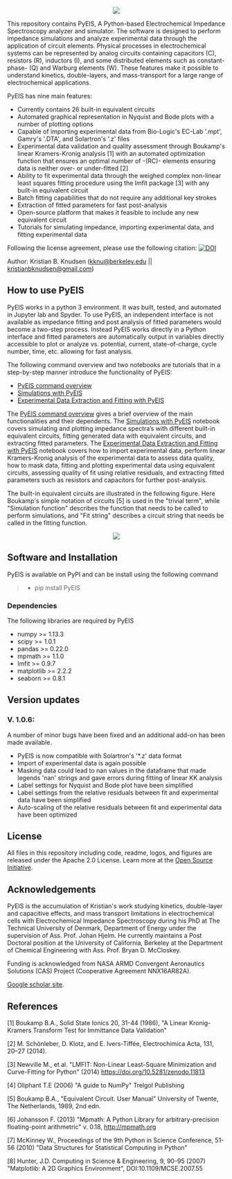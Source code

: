 <p align="center">
  <img src="https://github.com/kbknudsen/PyEIS/blob/master/pyEIS_images/PyEIS_logo.png">
</p>

This repository contains PyEIS, A Python-based Electrochemical Impedance Spectroscopy analyzer and simulator. The software is designed to perform impedance simulations and analyze experimental data through the application of circuit elements. Physical processes in electrochemical systems can be represented by analog circuits containing capacitors (C), resistors (R), inductors (I), and some distributed elements such as constant-phase- (Q) and Warburg elements (W). These features make it possible to understand kinetics, double-layers, and mass-transport for a large range of electrochemical applications. 

PyEIS has nine main features:
- Currently contains 26 built-in equivalent circuits 
- Automated graphical representation in Nyquist and Bode plots with a number of plotting options
- Capable of importing experimental data from Bio-Logic's EC-Lab '.mpt', Gamry's '.DTA', and Solartron's '.z' files
- Experimental data validation and quality assessment through Boukamp's linear Kramers-Kronig analysis [1] with an automated optimization function that ensures an optimal number of -(RC)- elements ensuring data is neither over- or under-fitted [2]
- Ability to fit experimental data through the weighed complex non-linear least squares fitting procedure using the lmfit package [3] with any built-in equivalent circuit
- Batch fitting capabilities that do not require any additional key strokes
- Extraction of fitted parameters for fast post-analysis
- Open-source platform that makes it feasible to include any new equivalent circuit
- Tutorials for simulating impedance, importing experimental data, and fitting experimental data


Following the license agreement, please use the following citation: [![DOI](https://zenodo.org/badge/159585045.svg)](https://zenodo.org/badge/latestdoi/159585045)


Author: Kristian B. Knudsen (kknu@berkeley.edu || kristianbknudsen@gmail.com)

## How to use PyEIS
PyEIS works in a python 3 environment. It was built, tested, and automated in Jupyter lab and Spyder. To use PyEIS, an independent interface is not available as impedance fitting and post analysis of fitted parameters would become a two-step process. Instead PyEIS works directly in a Python interface and fitted parameters are automatically output in variables directly accessible to plot or analyze vs. potential, current, state-of-charge, cycle number, time, etc. allowing for fast analysis.


The following command overview and two notebooks are tutorials that in a step-by-step manner introduce the functionality of PyEIS:

- [PyEIS command overview](https://github.com/kbknudsen/PyEIS/blob/master/Tutorials/PyEIS_command_overview.pdf)
- [Simulations with PyEIS](https://github.com/kbknudsen/PyEIS/blob/master/Tutorials/PyEIS_simulation_tutorial.ipynb)
- [Experimental Data Extraction and Fitting with PyEIS](https://github.com/kbknudsen/PyEIS/blob/master/Tutorials/PyEIS_experimental-data_tutorial.ipynb)

The [PyEIS command overview](https://github.com/kbknudsen/PyEIS/blob/master/Tutorials/PyEIS_command_overview.pdf) gives a brief overview of the main functionalities and their dependents. The [Simulations with PyEIS](https://github.com/kbknudsen/PyEIS/blob/master/Tutorials/PyEIS_simulation_tutorial.ipynb) notebook covers simulating and plotting impedance spectra’s with different built-in equivalent circuits, fitting generated data with equivalent circuits, and extracting fitted parameters. The [Experimental Data Extraction and Fitting with PyEIS](https://github.com/kbknudsen/PyEIS/blob/master/Tutorials/PyEIS_experimental-data_tutorial.ipynb) notebook covers how to import experimental data, perform linear Kramers-Kronig analysis of the experimental data to assess data quality, how to mask data, fitting and plotting experimental data using equivalent circuits, assessing quality of fit using relative residuals, and extracting fitted parameters such as resistors and capacitors for further post-analysis.

The built-in equivalent circuits are illustrated in the following figure. Here Boukamp's simple notation of circuits [5] is used in the "trivial term", while "Simulation function" describes the function that needs to be called to perform simulations, and "Fit string" describes a circuit string that needs be called in the fitting function.

<p align="center">
  <img src="https://github.com/kbknudsen/PyEIS/blob/master/pyEIS_images/Equivalent_Circuits_avaliable.png">
</p>

## Software and Installation
PyEIS is available on PyPI and can be install using the following command

> - pip install PyEIS

### Dependencies
The following libraries are required by PyEIS

- numpy >= 1.13.3
- scipy >= 1.0.1
- pandas >= 0.22.0
- mpmath >= 1.1.0
- lmfit >= 0.9.7
- matplotlib >= 2.2.2
- seaborn >= 0.8.1


## Version updates

### V. 1.0.6:
A number of minor bugs have been fixed and an additional add-on has been made available.
- PyEIS is now compatible with Solartron's '*.z' data format
- Import of experimental data is again possible
- Masking data could lead to nan values in the dataframe that made legends 'nan' strings and gave errors during fitting of linear KK analysis
- Label settings for Nyquist and Bode plot have been simplified
- Label settings from the relative residuals between fit and experimental data have been simplified
- Auto-scaling of the relative residuals between fit and experimental data have been optimized

## License
All files in this repository including code, readme, logos, and figures are released under the Apache 2.0 License. Learn more at the [Open Source Initiative](https://opensource.org/licenses/Apache-2.0).

## Acknowledgements
PyEIS is the accumulation of Kristian's work studying kinetics, double-layer and capacitive effects, and mass transport limitations in electrochemical cells with Electrochemical Impedance Spectroscopy during his PhD at The Technical University of Denmark, Department of Energy under the supervision of Ass. Prof. Johan Hjelm. He currently maintains a Post Doctoral position at the University of California, Berkeley at the Department of Chemical Engineering with Ass. Prof. Bryan D. McCloskey.

Funding is acknowledged from NASA ARMD Convergent Aeronautics Solutions (CAS) Project (Cooperative Agreement NNX16AR82A).

[Google scholar site](https://scholar.google.dk/citations?user=gTBdd5wAAAAJ&hl=da).

## References
[1] Boukamp B.A., Solid State Ionics 20, 31-44 (1986), "A Linear Kronig-Kramers Transform Test for Immittance Data Validation"

[2] M. Schönleber, D. Klotz, and E. Ivers-Tiffée, Electrochimica Acta, 131, 20–27 (2014).

[3] Newville M., et al. "LMFIT: Non-Linear Least-Square Minimization and Curve-Fitting for Python" (2014) https://doi.org/10.5281/zenodo.11813

[4] Oliphant T.E (2006) "A guide to NumPy" Trelgol Publishing

[5] Boukamp B.A., "Equivalent Circuit. User Manual" University of Twente, The Netherlands, 1989, 2nd edn.

[6] Johansson F. (2013) "Mpmath: A Python Library for arbitrary-precision floating-point arithmetric" v. 0.18, http://mpmath.org

[7] McKinney W., Proceedings of the 9th Python in Science Conference, 51-56 (2010) "Data Structures for Statistical Computing in Python"

[8] Hunter, J.D. Computing in Science & Engineering, 9, 90-95 (2007) "Matplotlib: A 2D Graphics Environment", DOI:10.1109/MCSE.2007.55